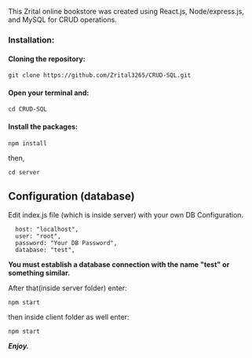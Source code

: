 This Zrital online bookstore was created using React.js, Node/express.js, and MySQL for CRUD operations.

### Installation:


#### Cloning the repository:

```shell
git clone https://github.com/Zrital3265/CRUD-SQL.git
```
#### Open your terminal and:

```shell
cd CRUD-SQL
```

#### Install the  packages:

```shell
npm install
```
then,

```shell
cd server
```

## Configuration (database)
Edit index.js file (which is inside server) with your own DB Configuration.

```shell
  host: "localhost",
  user: "root",
  password: "Your DB Password",
  database: "test",
```	
**You must establish a database connection with the name "test" or something similar.**

After that(inside server folder) enter:

```shell
npm start
```
then inside client folder as well enter:

```shell
npm start
```
***Enjoy.***



